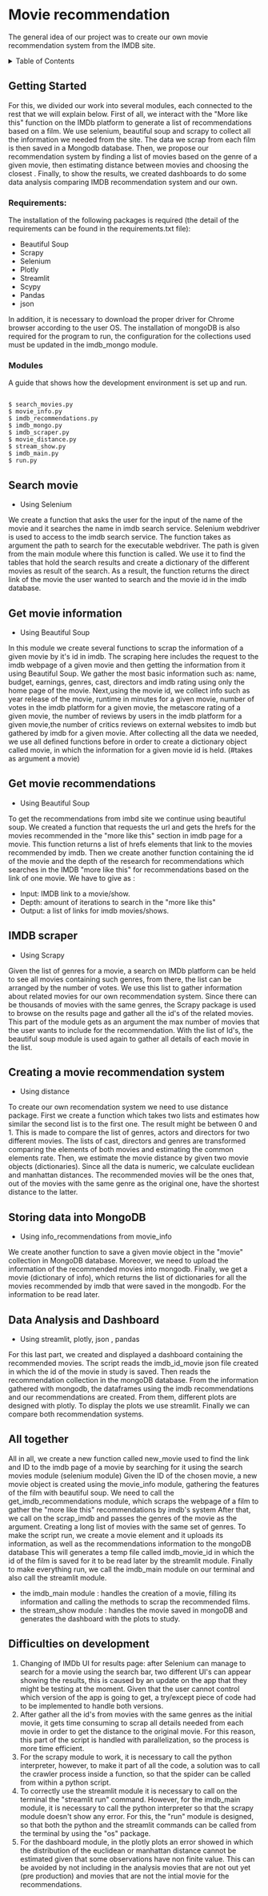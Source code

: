 # Movie recommendation 

The general idea of our project was to create our own  movie recommendation system from the IMDB site. 


<!-- TABLE OF CONTENTS -->
<details>
  <summary>Table of Contents</summary>
  <ol>
    <li>
      <a href="#Getting-started ">Getting started</a>
      <ul>
        <li><a href="#steps">Steps</a></li>
      </ul>
    </li>
    <li>
      <a href="#search-movie">Search movie</a>
    </li>
    <li><a href="#Get-movie-information">Get movie information</a></li>
    <li><a href="#Get-movie-recommendation">Get movie recommendation </a></li>
    <li><a href="#IMDB-scraper ">IMDB scrapper</a></li>
    <li><a href="#Storing-data-into-MongoDB">Storing data into MongoDB</a></li>
    <li><a href="#Data-analysis-and-Dashboard">Data analysis and Dashboard </a></li>
    <li><a href="#Creating-a-movie-recommendation">Creating a movie recommendation system </a></li>
    <li><a href="#all_together">All together </a></li>
    <li><a href="#difficulties_on_development">Difficulties on development </a></li>
  </ol>
</details>




## Getting Started

For this, we divided our work into several modules, each connected to the rest that we will explain below. 
First of all, we interact with the "More like this" function on the IMDb platform to generate a list of recommendations based on a film. We  use selenium, beautiful soup and scrapy to collect all the information we needed from the site. The data  we scrap  from each film is then saved in a Mongodb database. Then, we propose our recommendation system by finding a list of movies based on the genre of a given movie, then estimating distance between movies and choosing the closest . Finally, to show the results, we created dashboards to do some data analysis comparing IMDB recommendation system and our own.

### Requirements:

The installation of the following packages is required (the detail of the requirements can be found in the requirements.txt file):
- Beautiful Soup
- Scrapy
- Selenium
- Plotly
- Streamlit
- Scypy
- Pandas
- json

In addition, it is necessary to download the proper driver for Chrome browser according to the user OS.
The installation of mongoDB is also required for the program to run, the configuration for the collections used must be updated in the imdb_mongo module. 


### Modules

A guide that shows how the development environment is set up and run.

```

$ search_movies.py
$ movie_info.py
$ imdb_recommendations.py
$ imdb_mongo.py
$ imdb_scraper.py
$ movie_distance.py
$ stream_show.py 
$ imdb_main.py
$ run.py

```

## Search movie 
* Using Selenium


We create a function that asks the user for the input of the name of the movie and it searches the name in imdb search service.
Selenium webdriver is used to access to the imdb search service.
The function takes as argument the path to search for the executable webdriver. The path is given from the main module where this function is called.
We use it to find the tables that hold the search results and create a dictionary of the different movies as result of the search.
As a result, the function returns the direct link of the movie the user wanted to search and the movie id in the imdb database.



## Get movie information 
* Using Beautiful Soup

In this module we create several functions to scrap the information of a given movie by it's id in imdb.
The scraping here includes the request to the imdb webpage of a given movie and then getting the information from it using Beautiful Soup.
We gather the most basic information such as: name, budget, earnings, genres, cast, directors and imdb rating using only the home page of the movie. Next,using the movie id, we collect info such as year release of the movie, runtime in minutes for a given  movie, number of votes in the imdb platform for a given movie, the metascore rating of a given movie, the number of reviews by users in the imdb platform for a given movie,the number of critics reviews on external websites to imdb but gathered by imdb for a given movie.
After collecting all the data we needed, we use all defined functions before in order to create a dictionary object called movie, in which the information for a given movie id is held.
(#takes as argument a movie)
 

## Get movie recommendations
* Using Beautiful Soup

To get the recommendations from imbd site we continue using beautiful soup.
We created a function that requests the url and gets the hrefs for the movies recommended in the "more like this" section in imdb page for a movie. This function returns a list of hrefs elements that link to the movies recommended by imdb.
Then we create another function containing the id of the movie and the depth of the research for recommendations which searches in the IMDB "more like this" for recommendations based on the link of one movie. We have to give as :

* Input: IMDB link to a movie/show. 
* Depth: amount of iterations to search in the "more like this"
* Output: a list of links for imdb movies/shows. 



## IMDB scraper
 * Using Scrapy
 
Given the list of genres for a movie, a search on IMDb platform can be held to see all movies containing such genres, from there, the list can be arranged by the number of votes. We use this list to gather information about related movies for our own recommendation system. Since there can be thousands of movies with the same genres, the Scrapy package is used to browse on the results page and gather all the id's of the related movies. This part of the module gets as an argument the max number of movies that the user wants to include for the recommendation. With the list of Id's, the beautiful soup module is used again to gather all details of each movie in the list. 


## Creating a movie recommendation system
* Using distance


To create our own recomendation system we need to use distance package.
First we create a function which takes two lists and estimates how similar the second list is to the first one. The result might be between 0 and 1. This is made to compare the list of genres, actors and directors for two different movies. The lists of cast, directors and genres are transformed comparing the elements of both movies and estimating the common elements rate.
Then, we estimate the movie distance by given two movie objects (dictionaries).
Since all  the data is numeric,  we calculate euclidean and manhattan distances. The recommended movies will be the ones that, out of the movies with the same genre as the original one, have the shortest distance to the latter. 


## Storing data into MongoDB
* Using info_recommendations from movie_info


We create another function to save a given movie object in the "movie" collection in MongoDB database. Moreover, we need to upload  the information of the recommended movies into mongodb.
Finally, we get a movie (dictionary of info),  which returns the list of dictionaries for all the movies recommended by imdb that were saved in the mongodb. For the information to be read later. 


## Data Analysis and Dashboard
* Using streamlit, plotly, json , pandas 

For this last part, we created  and displayed a dashboard containing the recommended movies.
The script reads the imdb_id_movie json file created in which the id of the movie in study is saved. Then reads the recommendation collection in the mongoDB database.
From the information gathered with mongodb, the dataframes using the imdb recommendations and our recommendations are created. From them, different plots are designed with plotly.
To display the plots we use streamlit. 
Finally we can compare both recommendation systems.


## All  together 
All in all,  we create a new function called new_movie used to find  the link and ID to the imdb page of a movie by searching for it using the search movies module (selenium module)
Given the ID of the chosen movie, a new movie object is created using the movie_info module, gathering the features of the film with beautiful soup.
We need to call the get_imdb_recommendations module, which scraps the webpage of a film to gather the "more like this" recommendations by imdb's system
After that, we call on the scrap_imdb and passes the genres of the movie as the argument. Creating a long list of movies with the same set of genres.
To make the script run, we create a movie element and it uploads its information, as well as the recommendations information to the mongoDB database
This will generates a temp file called imdb_movie_id in which the id of the film is saved for it to be read later by the streamlit module.
Finally to make everything run, we call the imdb_main module on our terminal and also call the streamlit module.
* the imdb_main module : handles the creation of a movie, filling its information and calling the methods to scrap the recommended films.
* the stream_show module : handles the movie saved in mongoDB and generates the dashboard with the plots to study. 



## Difficulties on development

1. Changing of IMDb UI for results page: after Selenium can manage to search for a movie using the search bar, two different UI's can appear showing the results, this is caused by an update on the app that they might be testing at the moment. Given that the user cannot control which version of the app is going to get, a try/except piece of code had to be implemented to handle both versions. 
2. After gather all the id's from movies with the same genres as the initial movie, it gets time consuming to scrap all details needed from each movie in order to get the distance to the original movie. For this reason, this part of the script is handled with parallelization, so the process is more time efficient.
3. For the scrapy module to work, it is necessary to call the python interpreter, however, to make it part of all the code, a solution was to call the crawler process inside a function, so that the spider can be called from within a python script. 
4. To correctly use the streamlit module it is necessary to call on the terminal the "streamlit run" command. However, for the imdb_main module, it is necessary to call the python interpreter so that the scrapy module doesn't show any error. For this, the "run" module is designed, so that both the python and the streamlit commands can be called from the terminal by using the "os" package. 
5. For the dashboard module, in the plotly plots an error showed in which the distribution of the euclidean or manhattan distance cannot be estimated given that some observations have non finite value. This can be avoided by not including in the analysis movies that are not out yet (pre production) and movies that are not the intial movie for the recommendations. 

